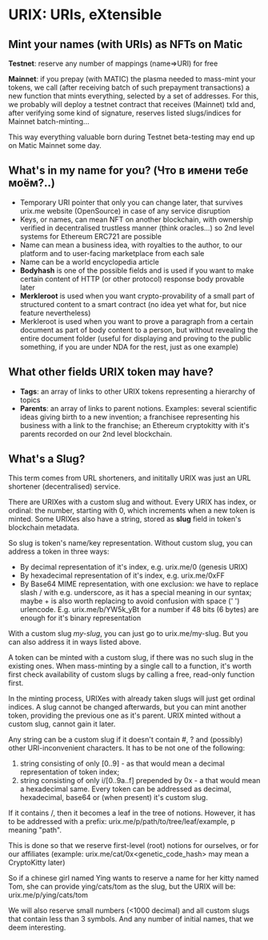 # URIX: URIs, eXtensible

## Mint your names (with URIs) as NFTs on Matic
**Testnet**: reserve any number of mappings (name=>URI) for free

**Mainnet**: if you prepay (with MATIC) the plasma needed to mass-mint your tokens, we call (after receiving batch of such prepayment transactions) a new function that mints everything, selected by a set of addresses. For this, we probably will deploy a testnet contract that receives (Mainnet) txId and, after verifying some kind of signature, reserves listed slugs/indices for Mainnet batch-minting...

This way everything valuable born during Testnet beta-testing may end up on Matic Mainnet some day.

## What's in my name for you? (Что в имени тебе моём?..)
- Temporary URI pointer that only you can change later, that survives urix.me website (OpenSource) in case of any service disruption
- Keys, or names, can mean NFT on another blockchain, with ownership verified in decentralised trustless manner (think oracles...) so 2nd level systems for Ethereum ERC721 are possible
- Name can mean a business idea, with royalties to the author, to our platform and to user-facing marketplace from each sale
- Name can be a world encyclopedia article
- **Bodyhash** is one of the possible fields and is used if you want to make certain content of HTTP (or other protocol) response body provable later
- **Merkleroot** is used when you want crypto-provability of a small part of structured content to a smart contract (no idea yet what for, but nice feature nevertheless)
- Merkleroot is used when you want to prove a paragraph from a certain document as part of body content to a person, but without revealing the entire document folder (useful for displaying and proving to the public something, if you are under NDA for the rest, just as one example)

## What other fields URIX token may have?
- **Tags**: an array of links to other URIX tokens representing a hierarchy of topics
- **Parents**: an array of links to parent notions. Examples: several scientific ideas giving birth to a new invention; a franchisee representing his business with a link to the franchise; an Ethereum cryptokitty with it's parents recorded on our 2nd level blockchain.

## What's a Slug?
This term comes from URL shorteners, and inititally URIX was just an URL shortener (decentralised) service.

There are URIXes with a custom slug and without. Every URIX has index, or ordinal: the number, starting with 0, which increments when a new token is minted. Some URIXes also have a string, stored as **slug** field in token's blockchain metadata.

So slug is token's name/key representation. Without custom slug, you can address a token in three ways:
- By decimal representation of it's index, e.g. urix.me/0 (genesis URIX)
- By hexadecimal representation of it's index, e.g. urix.me/0xFF
- By Base64 MIME representation, with one exclusion: we have to replace slash / with e.g. underscore, as it has a special meaning in our syntax; maybe + is also worth replacing to avoid confusion with space (' ') urlencode. E.g. urix.me/b/YW5k_yBt for a number if 48 bits (6 bytes) are enough for it's binary representation

With a custom slug _my-slug_, you can just go to urix.me/my-slug. But you can also address it in ways listed above.

A token can be minted with a custom slug, if there was no such slug in the existing ones. When mass-minting by a single call to a function, it's worth first check availability of custom slugs by calling a free, read-only function first.

In the minting process, URIXes with already taken slugs will just get ordinal indices. A slug cannot be changed afterwards, but you can mint another token, providing the previous one as it's parent. URIX minted without a custom slug, cannot gain it later.

Any string can be a custom slug if it doesn't contain #, ? and (possibly) other URI-inconvenient characters. It has to be not one of the following:
1. string consisting of only [0..9] - as that would mean a decimal representation of token index;
2. string consisting of only i/[0..9a..f] prepended by 0x - a that would mean a hexadecimal same.
Every token can be addressed as decimal, hexadecimal, base64 or (when present) it's custom slug.

If it contains /, then it becomes a leaf in the tree of notions. However, it has to be addressed with a prefix: urix.me/p/path/to/tree/leaf/example, p meaning "path".

This is done so that we reserve first-level (root) notions for ourselves, or for our affiliates (example: urix.me/cat/0x&lt;genetic_code_hash&gt; may mean a CryptoKitty later)

So if a chinese girl named Ying wants to reserve a name for her kitty named Tom, she can provide ying/cats/tom as the slug, but the URIX will be: urix.me/p/ying/cats/tom

We will also reserve small numbers (<1000 decimal) and all custom slugs that contain less than 3 symbols. And any number of initial names, that we deem interesting.
